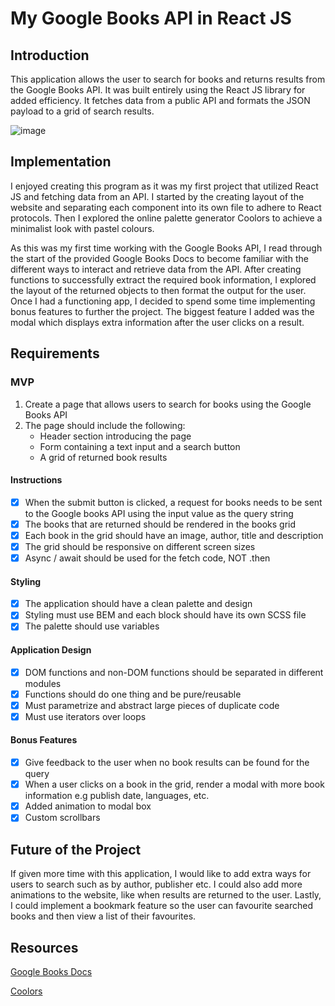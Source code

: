 # My Google Books API in React JS

## Introduction

This application allows the user to search for books and returns results from the Google Books API. It was built entirely using the React JS library for added efficiency. It fetches data from a public API and formats the JSON payload to a grid of search results.

![image](https://user-images.githubusercontent.com/100544978/162703321-d125e1df-c1b9-4ce4-a296-9c9f7e9a7cf2.png)

## Implementation

I enjoyed creating this program as it was my first project that utilized React JS and fetching data from an API. I started by the creating layout of the website and separating each component into its own file to adhere to React protocols. Then I explored the online palette generator Coolors to achieve a minimalist look with pastel colours.

As this was my first time working with the Google Books API, I read through the start of the provided Google Books Docs to become familiar with the different ways to interact and retrieve data from the API. After creating functions to successfully extract the required book information, I explored the layout of the returned objects to then format the output for the user. Once I had a functioning app, I decided to spend some time implementing bonus features to further the project. The biggest feature I added was the modal which displays extra information after the user clicks on a result.

## Requirements

### MVP

1. Create a page that allows users to search for books using the Google Books API
1. The page should include the following:
    - Header section introducing the page
    - Form containing a text input and a search button
    - A grid of returned book results

#### Instructions

-   [x] When the submit button is clicked, a request for books needs to be sent to the Google books API using the input value as the query string
-   [x] The books that are returned should be rendered in the books grid
-   [x] Each book in the grid should have an image, author, title and description
-   [x] The grid should be responsive on different screen sizes
-   [x] Async / await should be used for the fetch code, NOT .then

#### Styling

-   [x] The application should have a clean palette and design
-   [x] Styling must use BEM and each block should have its own SCSS file
-   [x] The palette should use variables

#### Application Design

-   [x] DOM functions and non-DOM functions should be separated in different modules
-   [x] Functions should do one thing and be pure/reusable
-   [x] Must parametrize and abstract large pieces of duplicate code
-   [x] Must use iterators over loops

#### Bonus Features

-   [x] Give feedback to the user when no book results can be found for the query
-   [x] When a user clicks on a book in the grid, render a modal with more book information e.g publish date, languages, etc.
-   [x] Added animation to modal box
-   [x] Custom scrollbars

## Future of the Project

If given more time with this application, I would like to add extra ways for users to search such as by author, publisher etc. I could also add more animations to the website, like when results are returned to the user. Lastly, I could implement a bookmark feature so the user can favourite searched books and then view a list of their favourites.

## Resources

[Google Books Docs](https://developers.google.com/books/docs/overview)

[Coolors](https://coolors.co/)

